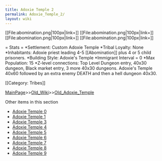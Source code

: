 ```yaml
---
title: Adoxie Temple 2
permalink: Adoxie_Temple_2/
layout: wiki
---
```

[[File:abomination.png|100px|link=]]
[[File:abomination.png|100px|link=]]
[[File:abomination.png|100px|link=]]
[[File:abomination.png|100px|link=]]

= Stats =
*Settlement: Custom Adoxie Temple
*Tribal Loyalty: None
*Inhabitants: Adoxie priest leading 4-5 [[Abomination]] plus 4 or 5 child prisoners.
*Building Style: Adoxie's Temple 
*Immigrant Interval = 0
*Max Population: 15 
*Z-level connections: Top Level Dungeon entry,  40x30 dungeon, Black market entry, 3 more 40x30 dungeons. Adoxie's Temple 40x60 followed by an extra enemy DEATH  and then a hell dungeon 40x30.   

[[Category: Tribes]]

[MainPage](/keeperrl_wiki/ "wikilink")>>[Old_Wiki](/keeperrl_wiki/Old_Wiki "wikilink")>>[Old_Adoxie_Temple](/keeperrl_wiki/Old_Adoxie_Temple "wikilink")

Other items in this section
-    [Adoxie Temple 0](/keeperrl_wiki/Adoxie_Temple_0 "wikilink")
-    [Adoxie Temple 1](/keeperrl_wiki/Adoxie_Temple_1 "wikilink")
-    [Adoxie Temple 3](/keeperrl_wiki/Adoxie_Temple_3 "wikilink")
-    [Adoxie Temple 4](/keeperrl_wiki/Adoxie_Temple_4 "wikilink")
-    [Adoxie Temple 5](/keeperrl_wiki/Adoxie_Temple_5 "wikilink")
-    [Adoxie Temple 6](/keeperrl_wiki/Adoxie_Temple_6 "wikilink")
-    [Adoxie Temple 7](/keeperrl_wiki/Adoxie_Temple_7 "wikilink")
-    [Adoxie Temple 8](/keeperrl_wiki/Adoxie_Temple_8 "wikilink")
-    [Adoxie Temple 9](/keeperrl_wiki/Adoxie_Temple_9 "wikilink")
